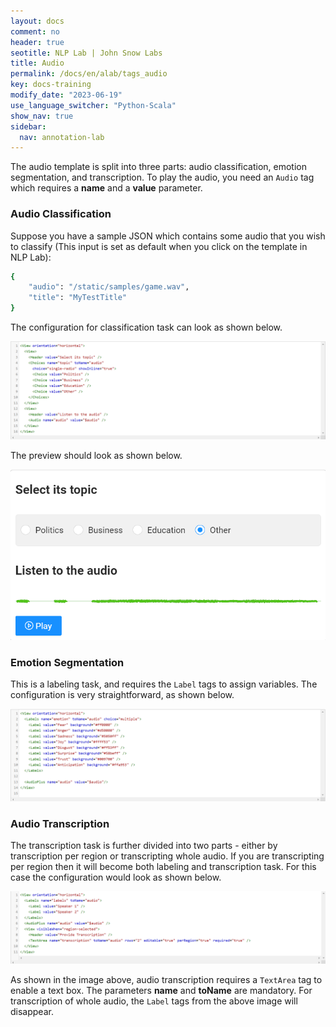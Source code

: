```yaml
---
layout: docs
comment: no
header: true
seotitle: NLP Lab | John Snow Labs
title: Audio
permalink: /docs/en/alab/tags_audio
key: docs-training
modify_date: "2023-06-19"
use_language_switcher: "Python-Scala"
show_nav: true
sidebar:
  nav: annotation-lab
---
```


The audio template is split into three parts: audio classification, emotion segmentation, and transcription. To play the audio, you need an `Audio` tag which requires a **name** and a **value** parameter.

### Audio Classification

Suppose you have a sample JSON which contains some audio that you wish to classify (This input is set as default when you click on the template in NLP Lab):

```bash
{
    "audio": "/static/samples/game.wav",
    "title": "MyTestTitle"
}
```
The configuration for classification task can look as shown below.

![Audio-classification](/assets/images/annotation_lab/xml-tags/audio_classification.png)

The preview should look as shown below.

![Audio-preview-classification](/assets/images/annotation_lab/xml-tags/audio_preview_1.png)

### Emotion Segmentation

This is a labeling task, and requires the `Label` tags to assign variables. The configuration is very straightforward, as shown below.

![Emotion-segment](/assets/images/annotation_lab/xml-tags/emotion_segment.png)

### Audio Transcription

The transcription task is further divided into two parts - either by transcription per region or transcripting whole audio. If you are transcripting per region then it will become both labeling and transcription task. For this case the configuration would look as shown below.

![Audio-transcription](/assets/images/annotation_lab/xml-tags/audio_transcription.png)

As shown in the image above, audio transcription requires a `TextArea` tag to enable a text box. The parameters **name** and **toName** are mandatory. For transcription of whole audio, the `Label` tags from the above image will disappear.